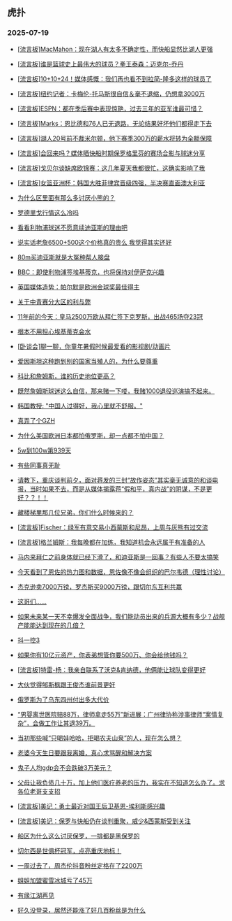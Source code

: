 ## 虎扑 
### 2025-07-19

+ [[流言板]MacMahon：现在湖人有太多不确定性，而快船显然比湖人更强](https://bbs.hupu.com/633811575.html)

+ [[流言板]谁是篮球史上最伟大的球员？拳王泰森：迈克尔-乔丹](https://bbs.hupu.com/633813733.html)

+ [[流言板]10+10+24！媒体感慨：我们再也看不到拉简-隆多这样的球员了](https://bbs.hupu.com/633812094.html)

+ [[流言板]纽约记者：卡梅伦-托马斯很自信＆毫不退缩，仍想拿3000万](https://bbs.hupu.com/633814942.html)

+ [[流言板]ESPN：都在季后赛中表现惊艳，过去三年的亚军谁最可惜？](https://bbs.hupu.com/633814181.html)

+ [[流言板]Marks：恩比德和76人已无退路，无论结果好坏他们都得走下去](https://bbs.hupu.com/633811835.html)

+ [[流言板]湖人20号前不裁米尔顿，他下赛季300万的薪水将转为全额保障](https://bbs.hupu.com/633815140.html)

+ [[流言板]会回来吗？媒体晒快船时期保罗格里芬的赛场合影与球迷分享](https://bbs.hupu.com/633812035.html)

+ [[流言板]戈贝尔谈缺席欧锦赛：这几年夏天我都很忙，这确实影响了我](https://bbs.hupu.com/633813410.html)

+ [[流言板]女篮亚洲杯：韩国大胜菲律宾晋级四强，半决赛直面澳大利亚](https://bbs.hupu.com/633813478.html)

+ [为什么区里面有那么多讨厌小熊的？](https://bbs.hupu.com/633807057.html)

+ [罗德里戈行情这么冷吗](https://bbs.hupu.com/633812426.html)

+ [看看利物浦球迷不愿意续迪亚斯的理由吧](https://bbs.hupu.com/633806920.html)

+ [说实话老詹6500+500这个价格真的贵么 我觉得其实还好](https://bbs.hupu.com/633809599.html)

+ [80m买迪亚斯就是大冤种帮人接盘](https://bbs.hupu.com/633810230.html)

+ [BBC：即使利物浦签埃基蒂克，也将保持对伊萨克兴趣](https://bbs.hupu.com/633812861.html)

+ [英国媒体造势：帕尔默是欧洲金球奖最佳得主](https://bbs.hupu.com/633808844.html)

+ [关于中青赛分大区的利与弊](https://bbs.hupu.com/633807035.html)

+ [11年前的今天：皇马2500万欧从拜仁签下克罗斯，出战465场夺23冠](https://bbs.hupu.com/633808339.html)

+ [根本不用担心埃基蒂克会水](https://bbs.hupu.com/633809504.html)

+ [[卧谈会]聊一聊，你童年暑假时候最爱看的影视剧/动画片](https://bbs.hupu.com/633814446.html)

+ [爱因斯坦这种跑到别的国家当殖人的，为什么要尊重](https://bbs.hupu.com/633812103.html)

+ [科比和詹姆斯，谁的历史地位更高？](https://bbs.hupu.com/633813542.html)

+ [既然詹姆斯球迷这么自信，那来赌一下喽，我赌1000退役巡演搞不起来。](https://bbs.hupu.com/633812504.html)

+ [韩国教授:  &quot;中国人过得好，我心里就不舒服。&quot; ](https://bbs.hupu.com/633812463.html)

+ [真弄了个GZH](https://bbs.hupu.com/633811704.html)

+ [为什么美国欧洲日本都怕俄罗斯，却一点都不怕中国？](https://bbs.hupu.com/633811737.html)

+ [5w到100w第939天](https://bbs.hupu.com/633811688.html)

+ [有些同事真无耻](https://bbs.hupu.com/633812236.html)

+ [请教下，重庆谈判前夕，面对蒋发的三封“故作姿态”其实毫无诚意的和谈电报，当时如果不去，而是从媒体揭露蒋“假和平，真内战”的阴谋，不是更好？？！！](https://bbs.hupu.com/633811846.html)

+ [藏楼梯里那几位兄弟，你们什么时候来的？](https://bbs.hupu.com/633815922.html)

+ [[流言板]Fischer：绿军有意交易小西蒙斯和尼昂，上周与灰熊有过交流](https://bbs.hupu.com/633815949.html)

+ [[流言板]格兰姆斯：我每晚都在加练，我知道机会永远属于有准备的人](https://bbs.hupu.com/633812591.html)

+ [马内来拜仁之前身体就已经下滑了，和迪亚斯是一回事？有些人不要太搞笑](https://bbs.hupu.com/633811497.html)

+ [今天看到了恩佐的热力图和数据，恩佐像不像会组织的巴尔韦德（理性讨论）](https://bbs.hupu.com/633813056.html)

+ [杰克逊卖7000万镑，罗杰斯买9000万镑，跟切尔东互利共赢](https://bbs.hupu.com/633811542.html)

+ [这哥们……](https://bbs.hupu.com/633812276.html)

+ [如果未来某一天不幸爆发全面战争，我们能动员出来的兵源大概有多少？战舰产能能达到现在的几倍？](https://bbs.hupu.com/633812820.html)

+ [抖一控3](https://bbs.hupu.com/633815764.html)

+ [如果你有10亿元资产，你表弟想管你要500万、你会给他钱吗？](https://bbs.hupu.com/633812775.html)

+ [[流言板]特雷-杨：我亲自联系了沃克&amp;肯纳德，他俩能让球队变得更好](https://bbs.hupu.com/633813266.html)

+ [大伙觉得郇斯枫跟王俊杰谁前景更好](https://bbs.hupu.com/633813838.html)

+ [俄罗斯为了乌东四州付出多大代价](https://bbs.hupu.com/633815050.html)

+ [“男婴离世医院赔88万，律师拿走55万”新进展：广州律协称涉事律师“案情复杂”，会做工作让其退39万。](https://bbs.hupu.com/633816514.html)

+ [当初那些喊“只喝娃哈哈，拒喝农夫山泉”的人，现在怎么想？](https://bbs.hupu.com/633813244.html)

+ [老婆今天生日要跟我离婚，真心求骂醒和解决方案](https://bbs.hupu.com/633813376.html)

+ [鬼子人均gdp会不会跌破3万美元？](https://bbs.hupu.com/633813425.html)

+ [父母让我负债几十万，加上他们医疗养老的压力，我实在不知道怎么办了。求各位老哥支支招](https://bbs.hupu.com/633815564.html)

+ [[流言板]美记：勇士最近对国王后卫基恩-埃利斯感兴趣](https://bbs.hupu.com/633817700.html)

+ [[流言板]美记：保罗与快船仍在谈判重聚，威少&amp;西蒙斯受到关注](https://bbs.hupu.com/633817757.html)

+ [船区为什么这么讨厌保罗，一排都是黑保罗的](https://bbs.hupu.com/633814591.html)

+ [切尔西是世俱杯冠军，点亮重庆地标！](https://bbs.hupu.com/633814785.html)

+ [一周过去了，周杰伦抖音粉丝定格在了2200万](https://bbs.hupu.com/633815345.html)

+ [姐姐加盟蜜雪冰城亏了45万](https://bbs.hupu.com/633815384.html)

+ [有缘江湖再见](https://bbs.hupu.com/633815129.html)

+ [好久没登录，居然还能涨了好几百粉丝是为什么](https://bbs.hupu.com/633815685.html)

